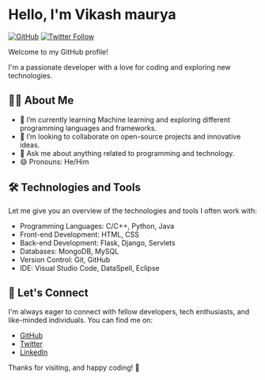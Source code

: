 # Hello, I'm Vikash maurya

[![GitHub](https://img.shields.io/github/followers/vimaurya?label=Follow&style=social)](https://github.com/vimaurya)
[![Twitter Follow](https://img.shields.io/twitter/follow/mv_alpha?style=social)](https://twitter.com/mv_alpha)

Welcome to my GitHub profile! 

I'm a passionate developer with a love for coding and exploring new technologies.

## 🧑‍💻 About Me

- 🌱 I’m currently learning Machine learning and exploring different programming languages and frameworks.
- 👯 I’m looking to collaborate on open-source projects and innovative ideas.
- 💬 Ask me about anything related to programming and technology.
- 😄 Pronouns: He/Him

## 🛠️ Technologies and Tools

Let me give you an overview of the technologies and tools I often work with:

- Programming Languages: C/C++, Python, Java
- Front-end Development: HTML, CSS
- Back-end Development: Flask, Django, Servlets
- Databases: MongoDB, MySQL
- Version Control: Git, GitHub
- IDE: Visual Studio Code, DataSpell, Eclipse


## 🤝 Let's Connect

I'm always eager to connect with fellow developers, tech enthusiasts, and like-minded individuals. You can find me on:

- [GitHub](https://github.com/vimaurya)
- [Twitter](https://twitter.com/mv_alpha)
- [LinkedIn](https://www.linkedin.com/in/vikash-maurya-35641a244)


Thanks for visiting, and happy coding! 🚀
